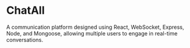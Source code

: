 # ChatAll
 A communication platform designed using React, WebSocket, Express, Node, and Mongoose, allowing multiple users to engage in real-time conversations.
